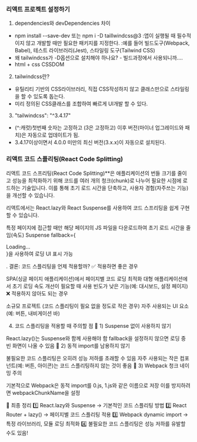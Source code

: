 ### 리액트 프로젝트 설정하기
1. dependencies와 devDependencies 차이
- npm install --save-dev 또는 npm i -D taillwindcss@3
:앱이 실행될 때 필수적이지 않고 개발할 때만 필요한 패키지를 지정한다.
:예를 들어 빌드도구(Webpack, Babel), 테스트 라이브러리(Jest), 스타일링 도구(Tailwind CSS)
- 왜 tailwindcss가 -D옵션으로 설치해야 하나요? - 빌드과정에서 사용되니까....
- html + css  CSSDOM
2. tailwindcss란?
- 유틸리티 기반의 CSS라이브러리, 직접 CSS작성하지 않고 클래스만으로 스타일링을 할 수 있도록 돕는다.  
- 미리 정의된 CSS클래스를 조합하여 빠르게 UI개발 할 수 있다.
3. "tailwindcss": "^3.4.17"
-  (^:캐럿)첫번째 숫자는 고정하고 (3은 고정하고) 이후 버전(마이너 업그레이드와 패치)은 자동으로 업데이트가 됨.
- 3.4.17이상이면서 4.0.0 미만의 최신 버전(3.x.x)이 자동으로 설치된다.

### 리액트 코드 스플리팅(React Code Splitting)
리액트 코드 스프리팅(React Code Splitting)**은 애플리케이션의 번들 크기를 줄이고 성능을 최적화하기 위해 
코드를 여러 개의 청크(chunk)로 나누어 필요한 시점에 로드하는 기술입니다. 
이를 통해 초기 로드 시간을 단축하고, 사용자 경험(자주쓰는 기능)을 개선할 수 있습니다.

리액트에서는 React.lazy와 React Suspense를 사용하여 코드 스프리팅을 쉽게 구현할 수 있습니다.

특정 페이지에 접근할 때만 해당 페이지의 JS 파일을 다운로드하여 초기 로드 시간을 줄임(속도)
Suspense fallback={<div>Loading...</div>}을 사용하여 로딩 UI 표시 가능

. 결론: 코드 스플리팅을 언제 적용할까?
✅ 적용하면 좋은 경우

SPA(싱글 페이지 애플리케이션)에서 페이지별 코드 로딩 최적화
대형 애플리케이션에서 초기 로딩 속도 개선이 필요할 때
사용 빈도가 낮은 기능(예: 대시보드, 설정 페이지)
❌ 적용하지 않아도 되는 경우

소규모 프로젝트 (코드 스플리팅이 필요 없을 정도로 작은 경우)
자주 사용되는 UI 요소 (예: 버튼, 내비게이션 바)

4. 코드 스플리팅을 적용할 때 주의할 점
🚨 1) Suspense 없이 사용하지 않기

React.lazy()는 Suspense와 함께 사용해야 함
fallback을 설정하지 않으면 로딩 중 빈 화면이 나올 수 있음
🚨 2) 동적 import를 남용하지 않기

불필요한 코드 스플리팅은 오히려 성능 저하를 초래할 수 있음
자주 사용되는 작은 컴포넌트(예: 버튼, 아이콘)는 코드 스플리팅하지 않는 것이 좋음
🚨 3) Webpack 청크 네이밍 주의

기본적으로 Webpack은 동적 import를 0.js, 1.js와 같은 이름으로 저장
이를 방지하려면 webpackChunkName을 설정

📌 최종 정리
1️⃣ React.lazy와 Suspense → 기본적인 코드 스플리팅 방법
2️⃣ React Router + lazy() → 페이지별 코드 스플리팅 적용
3️⃣ Webpack dynamic import → 특정 라이브러리, 모듈 로딩 최적화
4️⃣ 불필요한 코드 스플리팅은 성능 저하를 유발할 수도 있음!